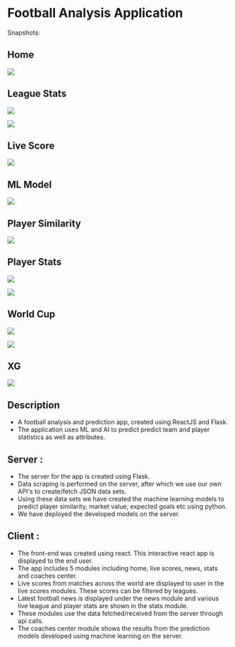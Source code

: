# Football Analysis Application

Snapshots:

## Home

![](https://github.com/namandalsania/Football-Analysis-Application/blob/master/Home.png?raw=true)


## League Stats

![](https://github.com/namandalsania/Football-Analysis-Application/blob/master/League_Stats-1.png?raw=true)

![](https://github.com/namandalsania/Football-Analysis-Application/blob/master/League_Stats-2.png?raw=true)


## Live Score

![](https://github.com/namandalsania/Football-Analysis-Application/blob/master/Live_Scores.png?raw=true)


## ML Model

![](https://github.com/namandalsania/Football-Analysis-Application/blob/master/ML_Model.png?raw=true)


## Player Similarity

![](https://github.com/namandalsania/Football-Analysis-Application/blob/master/Player_Similarity.png?raw=true)


## Player Stats

![](https://github.com/namandalsania/Football-Analysis-Application/blob/master/Player_Stats-1.png?raw=true)

![](https://github.com/namandalsania/Football-Analysis-Application/blob/master/Player_Stats-2.png?raw=true)


## World Cup

![](https://github.com/namandalsania/Football-Analysis-Application/blob/master/WC-1.png?raw=true)

![](https://github.com/namandalsania/Football-Analysis-Application/blob/master/WC-2.png?raw=true)


## XG

![](https://github.com/namandalsania/Football-Analysis-Application/blob/master/XG.png?raw=true)


## Description
- A football analysis and prediction app, created using ReactJS and Flask.
- The application uses ML and AI to predict predict team and player statistics as well as attributes.


## Server :
- The server for the app is created using Flask.
- Data scraping is performed on the server, after which we use our own API's to create/fetch JSON data sets.
- Using these data sets we have created the machine learning models to predict player similarity, market value, expected goals etc using python.
- We have deployed the developed models on the server.


## Client :
- The front-end was created using react. This interactive react app is displayed to the end user.
- The app includes 5 modules including home, live scores, news, stats and coaches center.
- Live scores from matches across the world are displayed to user in the live scores modules. These scores can be filtered by leagues.
- Latest football news is displayed under the news module and various live league and player stats are shown in the stats module.
- These modules use the data fetched/received from the server through api calls.
- The coaches center module shows the results from the prediction models developed using machine learning on the server.
